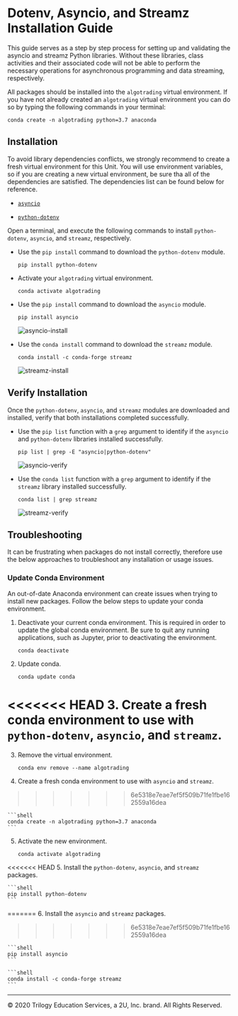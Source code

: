 # Dotenv, Asyncio, and Streamz Installation Guide

This guide serves as a step by step process for setting up and validating the asyncio and streamz Python libraries. Without these libraries, class activities and their associated code will not be able to perform the necessary operations for asynchronous programming and data streaming, respectively.

All packages should be installed into the `algotrading` virtual environment.  If you have not already created an `algotrading` virtual environment you can do so by typing the following commands in your terminal:

  ```shell
  conda create -n algotrading python=3.7 anaconda
  ```

## Installation

To avoid library dependencies conflicts, we strongly recommend to create a fresh virtual environment for this Unit. You will use environment variables, so if you are creating a new virtual environment, be sure tha all of the dependencies are satisfied. The dependencies list can be found below for reference.

* [`asyncio`](https://pypi.org/project/asyncio/)

* [`python-dotenv`](https://pypi.org/project/python-dotenv/)

Open a terminal, and execute the following commands to install `python-dotenv`, `asyncio`, and `streamz`, respectively.

* Use the `pip install` command to download the `python-dotenv` module.

  ```shell
  pip install python-dotenv
  ```

* Activate your `algotrading` virtual environment.

  ```shell
  conda activate algotrading
  ```

* Use the `pip install` command to download the `asyncio` module.

  ```shell
  pip install asyncio
  ```

  ![asyncio-install](Images/asyncio-install.png)

* Use the `conda install` command to download the `streamz` module.

  ```shell
  conda install -c conda-forge streamz
  ```

  ![streamz-install](Images/streamz-install.png)

## Verify Installation

Once the `python-dotenv`, `asyncio`, and `streamz` modules are downloaded and installed, verify that both installations completed successfully.

* Use the `pip list` function with a `grep` argument to identify if the `asyncio` and `python-dotenv` libraries installed successfully.

  ```shell
  pip list | grep -E "asyncio|python-dotenv"
  ```

  ![asyncio-verify](Images/asyncio-verify.png)

* Use the `conda list` function with a `grep` argument to identify if the `streamz` library installed successfully.

  ```shell
  conda list | grep streamz
  ```

  ![streamz-verify](Images/streamz-verify.png)

## Troubleshooting

It can be frustrating when packages do not install correctly, therefore use the below approaches to troubleshoot any installation or usage issues.

### Update Conda Environment

An out-of-date Anaconda environment can create issues when trying to install new packages. Follow the below steps to update your conda environment.

1. Deactivate your current conda environment. This is required in order to update the global conda environment. Be sure to quit any running applications, such as Jupyter, prior to deactivating the environment.

    ```shell
    conda deactivate
    ```

2. Update conda.

    ```shell
    conda update conda
    ```

<<<<<<< HEAD
3. Create a fresh conda environment to use with `python-dotenv`, `asyncio`, and `streamz`.
=======
3. Remove the virtual environment.

    ```shell
    conda env remove --name algotrading
    ```

4. Create a fresh conda environment to use with `asyncio` and `streamz`.
>>>>>>> 6e5318e7eae7ef5f509b71fe1fbe162559a16dea

    ```shell
    conda create -n algotrading python=3.7 anaconda
    ```

5. Activate the new environment.

    ```shell
    conda activate algotrading
    ```

<<<<<<< HEAD
5. Install the `python-dotenv`, `asyncio`, and `streamz` packages.

    ```shell
    pip install python-dotenv
    ```
=======
6. Install the `asyncio` and `streamz` packages.
>>>>>>> 6e5318e7eae7ef5f509b71fe1fbe162559a16dea

    ```shell
    pip install asyncio
    ```

    ```shell
    conda install -c conda-forge streamz
    ```

---

© 2020 Trilogy Education Services, a 2U, Inc. brand. All Rights Reserved.
